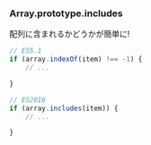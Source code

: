 ### Array.prototype.includes

配列に含まれるかどうかが簡単に!

```javascript
// ES5.1
if (array.indexOf(item) !== -1) {
    // ...

}
```

```javascript
// ES2016
if (array.includes(item)) {
    // ...

}
```
